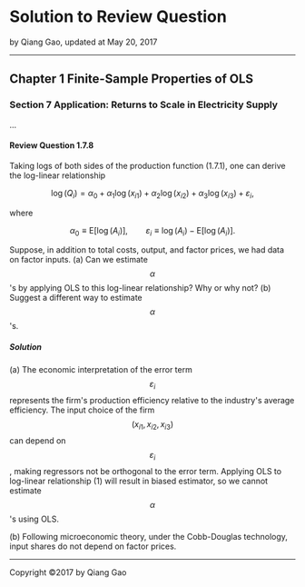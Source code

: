 # Solution to Review Question

by Qiang Gao, updated at May 20, 2017

---

## Chapter 1 Finite-Sample Properties of OLS

### Section 7 Application: Returns to Scale in Electricity Supply

...

#### Review Question 1.7.8

Taking logs of both sides of the production function (1.7.1), one can derive the log-linear relationship

$$
\log ( Q_i ) = \alpha_0 + \alpha_1 \log ( x_{i1} ) +
\alpha_2 \log ( x_{i2} ) + \alpha_3 \log ( x_{i3} ) +
\varepsilon_i,
\tag{1}
$$

where

$$
\alpha_0 \equiv \mathrm{E} [ \log ( A_i ) ],
\qquad
\varepsilon_i \equiv \log ( A_i ) - \mathrm{E} [ \log ( A_i ) ].
$$

Suppose, in addition to total costs, output, and factor prices, we had data on factor inputs. (a) Can we estimate $$ \alpha $$'s by applying OLS to this log-linear relationship? Why or why not? (b) Suggest a different way to estimate $$\alpha$$'s.

##### Solution

(a) The economic interpretation of the error term $$ \varepsilon_i $$ represents the firm's production efficiency relative to the industry's average efficiency. The input choice of the firm $$ ( x_{i1}, x_{i2}, x_{i3} ) $$ can depend on $$ \varepsilon_i $$, making regressors not be orthogonal to the error term. Applying OLS to log-linear relationship (1) will result in biased estimator, so we cannot estimate $$\alpha$$'s using OLS.

(b) Following microeconomic theory, under the Cobb-Douglas technology, input shares do not depend on factor prices.

---

Copyright ©2017 by Qiang Gao